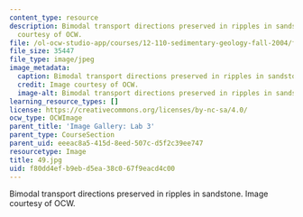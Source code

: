```yaml
---
content_type: resource
description: Bimodal transport directions preserved in ripples in sandstone. Image
  courtesy of OCW.
file: /ol-ocw-studio-app/courses/12-110-sedimentary-geology-fall-2004/f80dd4efb9ebd5ea38c067f9eacd4c00_49.jpg
file_size: 35447
file_type: image/jpeg
image_metadata:
  caption: Bimodal transport directions preserved in ripples in sandstone.
  credit: Image courtesy of OCW.
  image-alt: Bimodal transport directions preserved in ripples in sandstone.
learning_resource_types: []
license: https://creativecommons.org/licenses/by-nc-sa/4.0/
ocw_type: OCWImage
parent_title: 'Image Gallery: Lab 3'
parent_type: CourseSection
parent_uid: eeeac8a5-415d-8eed-507c-d5f2c39ee747
resourcetype: Image
title: 49.jpg
uid: f80dd4ef-b9eb-d5ea-38c0-67f9eacd4c00
---
```

Bimodal transport directions preserved in ripples in sandstone. Image courtesy of OCW.